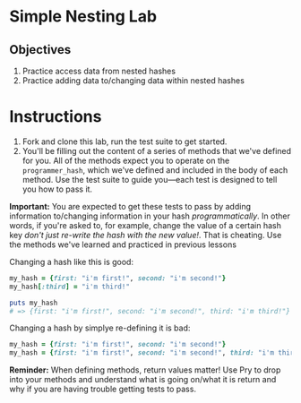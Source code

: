 # Simple Nesting Lab

## Objectives

1. Practice access data from nested hashes
2. Practice adding data to/changing data within nested hashes

# Instructions

1. Fork and clone this lab, run the test suite to get started. 
2. You'll be filling out the content of a series of methods that we've defined for you. All of the methods expect you to operate on the `programmer_hash`, which we've defined and included in the body of each method. Use the test suite to guide you––each test is designed to tell you how to pass it. 

**Important:** You are expected to get these tests to pass by adding information to/changing information in your hash *programmatically*. In other words, if you're asked to, for example, change the value of a certain hash key *don't just re-write the hash with the new value!*. That is cheating. Use the methods we've learned and practiced in previous lessons

Changing a hash like this is good: 

```ruby
my_hash = {first: "i'm first!", second: "i'm second!"}
my_hash[:third] = "i'm third!"

puts my_hash
# => {first: "i'm first!", second: "i'm second!", third: "i'm third!"}
```

Changing a hash by simplye re-defining it is bad: 

```ruby
my_hash = {first: "i'm first!", second: "i'm second!"}
my_hash = {first: "i'm first!", second: "i'm second!", third: "i'm third!"}
```


**Reminder:** When defining methods, return values matter! Use Pry to drop into your methods and understand what is going on/what it is return and why if you are having trouble getting tests to pass. 